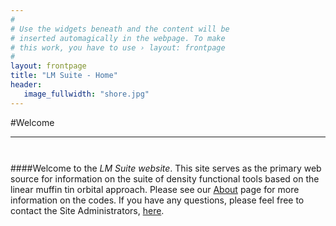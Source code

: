```yaml
---
#
# Use the widgets beneath and the content will be
# inserted automagically in the webpage. To make
# this work, you have to use › layout: frontpage
#
layout: frontpage
title: "LM Suite - Home"
header: 
   image_fullwidth: "shore.jpg"
---
```



#Welcome
_________________________________________________
<hr style="height:10pt; visibility:hidden;" />

####Welcome to the *LM Suite website*.
This site serves as the primary web source for information on the suite of density functional tools based on the linear
muffin tin orbital approach. Please see our [About](/about/) page for more information on the codes. If you have any questions,
please feel free to contact the Site Administrators, <a href="mailto:help.lmto@gmail.com">here</a>.
